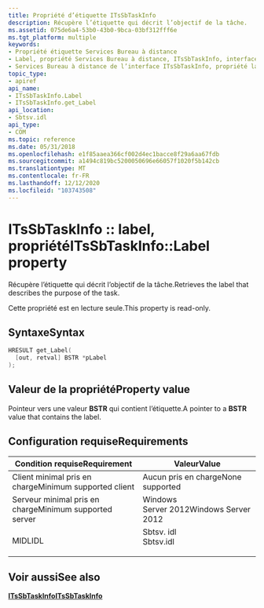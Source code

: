 ```yaml
---
title: Propriété d’étiquette ITsSbTaskInfo
description: Récupère l’étiquette qui décrit l’objectif de la tâche.
ms.assetid: 075de6a4-53b0-43b0-9bca-03bf312fff6e
ms.tgt_platform: multiple
keywords:
- Propriété étiquette Services Bureau à distance
- Label, propriété Services Bureau à distance, ITsSbTaskInfo, interface
- Services Bureau à distance de l’interface ITsSbTaskInfo, propriété label
topic_type:
- apiref
api_name:
- ITsSbTaskInfo.Label
- ITsSbTaskInfo.get_Label
api_location:
- Sbtsv.idl
api_type:
- COM
ms.topic: reference
ms.date: 05/31/2018
ms.openlocfilehash: e1f85aaea366cf002d4ec1bacce8f29a6aa67fdb
ms.sourcegitcommit: a1494c819bc5200050696e66057f1020f5b142cb
ms.translationtype: MT
ms.contentlocale: fr-FR
ms.lasthandoff: 12/12/2020
ms.locfileid: "103743508"
---
```

# <a name="itssbtaskinfolabel-property"></a><span data-ttu-id="9d3b3-106">ITsSbTaskInfo :: label, propriété</span><span class="sxs-lookup"><span data-stu-id="9d3b3-106">ITsSbTaskInfo::Label property</span></span>

<span data-ttu-id="9d3b3-107">Récupère l’étiquette qui décrit l’objectif de la tâche.</span><span class="sxs-lookup"><span data-stu-id="9d3b3-107">Retrieves the label that describes the purpose of the task.</span></span>

<span data-ttu-id="9d3b3-108">Cette propriété est en lecture seule.</span><span class="sxs-lookup"><span data-stu-id="9d3b3-108">This property is read-only.</span></span>

## <a name="syntax"></a><span data-ttu-id="9d3b3-109">Syntaxe</span><span class="sxs-lookup"><span data-stu-id="9d3b3-109">Syntax</span></span>


```C++
HRESULT get_Label(
  [out, retval] BSTR *pLabel
);
```



## <a name="property-value"></a><span data-ttu-id="9d3b3-110">Valeur de la propriété</span><span class="sxs-lookup"><span data-stu-id="9d3b3-110">Property value</span></span>

<span data-ttu-id="9d3b3-111">Pointeur vers une valeur **BSTR** qui contient l’étiquette.</span><span class="sxs-lookup"><span data-stu-id="9d3b3-111">A pointer to a **BSTR** value that contains the label.</span></span>

## <a name="requirements"></a><span data-ttu-id="9d3b3-112">Configuration requise</span><span class="sxs-lookup"><span data-stu-id="9d3b3-112">Requirements</span></span>



| <span data-ttu-id="9d3b3-113">Condition requise</span><span class="sxs-lookup"><span data-stu-id="9d3b3-113">Requirement</span></span> | <span data-ttu-id="9d3b3-114">Valeur</span><span class="sxs-lookup"><span data-stu-id="9d3b3-114">Value</span></span> |
|-------------------------------------|--------------------------------------------------------------------------------------|
| <span data-ttu-id="9d3b3-115">Client minimal pris en charge</span><span class="sxs-lookup"><span data-stu-id="9d3b3-115">Minimum supported client</span></span><br/> | <span data-ttu-id="9d3b3-116">Aucun pris en charge</span><span class="sxs-lookup"><span data-stu-id="9d3b3-116">None supported</span></span><br/>                                                            |
| <span data-ttu-id="9d3b3-117">Serveur minimal pris en charge</span><span class="sxs-lookup"><span data-stu-id="9d3b3-117">Minimum supported server</span></span><br/> | <span data-ttu-id="9d3b3-118">Windows Server 2012</span><span class="sxs-lookup"><span data-stu-id="9d3b3-118">Windows Server 2012</span></span><br/>                                                       |
| <span data-ttu-id="9d3b3-119">MIDL</span><span class="sxs-lookup"><span data-stu-id="9d3b3-119">IDL</span></span><br/>                      | <dl> <span data-ttu-id="9d3b3-120"><dt>Sbtsv. idl</dt></span><span class="sxs-lookup"><span data-stu-id="9d3b3-120"><dt>Sbtsv.idl</dt></span></span> </dl> |



## <a name="see-also"></a><span data-ttu-id="9d3b3-121">Voir aussi</span><span class="sxs-lookup"><span data-stu-id="9d3b3-121">See also</span></span>

<dl> <dt>

[<span data-ttu-id="9d3b3-122">**ITsSbTaskInfo**</span><span class="sxs-lookup"><span data-stu-id="9d3b3-122">**ITsSbTaskInfo**</span></span>](/windows/desktop/api/sbtsv/nn-sbtsv-itssbtaskinfo)
</dt> </dl>

 

 





